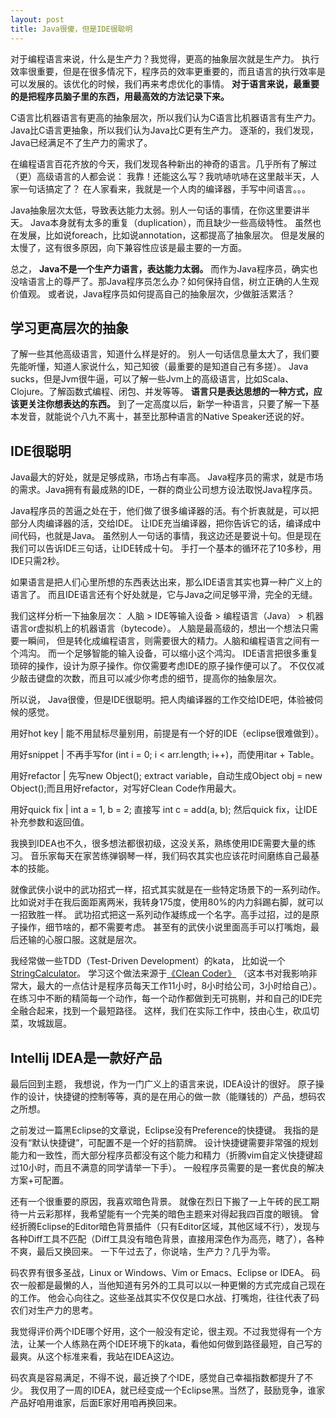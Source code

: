 ```yaml
---
layout: post
title: Java很傻，但是IDE很聪明
---
```


对于编程语言来说，什么是生产力？我觉得，更高的抽象层次就是生产力。
执行效率很重要，但是在很多情况下，程序员的效率更重要的，而且语言的执行效率是可以发展的。该优化的时候，我们再来考虑优化的事情。
__对于语言来说，最重要的是把程序员脑子里的东西，用最高效的方法记录下来。__

C语言比机器语言有更高的抽象层次，所以我们认为C语言比机器语言有生产力。
Java比C语言更抽象，所以我们认为Java比C更有生产力。
逐渐的，我们发现，Java已经满足不了生产力的需求了。

在编程语言百花齐放的今天，我们发现各种新出的神奇的语言。几乎所有了解过（更）高级语言的人都会说：
我靠！还能这么写？我吭哧吭哧在这里敲半天，人家一句话搞定了？
在人家看来，我就是一个人肉的编译器，手写中间语言。。。

Java抽象层次太低，导致表达能力太弱。别人一句话的事情，在你这里要讲半天。
Java本身就有太多的重复（duplication），而且缺少一些高级特性。
虽然也在发展，比如说foreach，比如说annotation，这都提高了抽象层次。
但是发展的太慢了，这有很多原因，向下兼容性应该是最主要的一方面。

总之，
**Java不是一个生产力语言，表达能力太弱。**
而作为Java程序员，确实也没啥语言上的尊严了。那Java程序员怎么办？如何保持自信，树立正确的人生观价值观。
或者说，Java程序员如何提高自己的抽象层次，少做脏活累活？

## 学习更高层次的抽象

了解一些其他高级语言，知道什么样是好的。
别人一句话信息量太大了，我们要先能听懂，知道人家说什么，知己知彼（最重要的是知道自己有多搓）。
Java sucks，但是Jvm很牛逼，可以了解一些Jvm上的高级语言，比如Scala、Clojure。了解函数式编程、闭包、并发等等。
**语言只是表达思想的一种方式，应该更关注你想表达的东西。**
到了一定高度以后，新学一种语言，只要了解一下基本发音，就能说个八九不离十，甚至比那种语言的Native Speaker还说的好。

## IDE很聪明

Java最大的好处，就是足够成熟，市场占有率高。
Java程序员的需求，就是市场的需求。Java拥有有最成熟的IDE，一群的商业公司想方设法取悦Java程序员。

Java程序员的苦逼之处在于，他们做了很多编译器的活。有个折衷就是，可以把部分人肉编译器的活，交给IDE。
让IDE充当编译器，把你告诉它的话，编译成中间代码，也就是Java。
虽然别人一句话的事情，我这边还是要说十句。但是现在我们可以告诉IDE三句话，让IDE转成十句。
手打一个基本的循环花了10多秒，用IDE只需2秒。

如果语言是把人们心里所想的东西表达出来，那么IDE语言其实也算一种广义上的语言了。
而且IDE语言还有个好处就是，它与Java之间足够平滑，完全的无缝。

我们这样分析一下抽象层次：
人脑 > IDE等输入设备 > 编程语言（Java） > 机器语言or虚拟机上的机器语言（bytecode）。
人脑是最高级的，想出一个想法只需要一瞬间，
但是转化成编程语言，则需要很大的精力。人脑和编程语言之间有一个鸿沟。
而一个足够智能的输入设备，可以缩小这个鸿沟。
IDE语言把很多重复琐碎的操作，设计为原子操作。你仅需要考虑IDE的原子操作便可以了。
不仅仅减少敲击键盘的次数，而且可以减少你考虑的细节，提高你的抽象层次。

所以说，
Java很傻，但是IDE很聪明。把人肉编译器的工作交给IDE吧，体验被伺候的感觉。

用好hot key | 能不用鼠标尽量别用，前提是有一个好的IDE（eclipse很难做到）。

用好snippet | 不再手写for (int i = 0; i < arr.length; i++)，而使用itar + Table。

用好refactor | 先写new Object(); extract variable，自动生成Object obj = new Object();而且用好refactor，对写好Clean Code作用最大。

用好quick fix | int a = 1, b = 2; 直接写 int c = add(a, b); 然后quick fix，让IDE补充参数和返回值。

我换到IDEA也不久，很多想法都很初级，这没关系，熟练使用IDE需要大量的练习。
音乐家每天在家苦练弹钢琴一样，我们码农其实也应该花时间磨练自己最基本的技能。

就像武侠小说中的武功招式一样，招式其实就是在一些特定场景下的一系列动作。
比如说对手在我后面距离两米，我转身175度，使用80%的内力斜踢右脚，就可以一招致胜一样。
武功招式把这一系列动作凝练成一个名字。高手过招，过的是原子操作，细节啥的，都不需要考虑。
甚至有的武侠小说里面高手可以打嘴炮，最后还输的心服口服。这就是层次。

我经常做一些TDD（Test-Driven Development）的kata，
比如说一个[StringCalculator](http://osherove.com/tdd-kata-1/)。
学习这个做法来源于[《Clean Coder》](http://book.douban.com/subject/11614538)
（这本书对我影响非常大，最大的一点估计是程序员每天工作11小时，8小时给公司，3小时给自己）。
在练习中不断的精简每一个动作，每一个动作都做到无可挑剔，并和自己的IDE完全融合起来，找到一个最短路径。
这样，我们在实际工作中，技由心生，砍瓜切菜，攻城跋扈。

## Intellij IDEA是一款好产品

最后回到主题，
我想说，作为一门广义上的语言来说，IDEA设计的很好。
原子操作的设计，快捷键的控制等等，真的是在用心的做一款（能赚钱的）产品，想码农之所想。

之前发过一篇黑Eclipse的文章说，Eclipse没有Preference的快捷键。
我指的是没有“默认快捷键”，可配置不是一个好的挡箭牌。
设计快捷键需要非常强的规划能力和一致性，而大部分程序员都没有这个能力和精力（折腾vim自定义快捷键超过10小时，而且不满意的同学请举一下手）。
一般程序员需要的是一套优良的解决方案+可配置。

还有一个很重要的原因，我喜欢暗色背景。
就像在烈日下搬了一上午砖的民工期待一片云彩那样，我希望能有一个完美的暗色主题来对得起我四百度的眼镜。
曾经折腾Eclipse的Editor暗色背景插件（只有Editor区域，其他区域不行），发现与各种Diff工具不匹配（Diff工具没有暗色背景，直接用深色作为高亮，瞎了），各种不爽，最后又换回来。
一下午过去了，你说啥，生产力？几乎为零。

码农界有很多圣战，Linux or Windows、Vim or Emacs、Eclipse or IDEA。
码农一般都是最懒的人，当他知道有另外的工具可以以一种更懒的方式完成自己现在的工作。
他会心向往之。这些圣战其实不仅仅是口水战、打嘴炮，往往代表了码农们对生产力的思考。

我觉得评价两个IDE哪个好用，这个一般没有定论，很主观。不过我觉得有一个方法，让某一个人练熟在两个IDE环境下的kata，看他如何做到路径最短，自己写的最爽。从这个标准来看，我站在IDEA这边。

码农真是容易满足，不得不说，最近换了个IDE，感觉自己幸福指数都提升了不少。
我仅用了一周的IDEA，就已经变成一个Eclipse黑。当然了，鼓励竞争，谁家产品好咱用谁家，后面E家好用咱再换回来。
